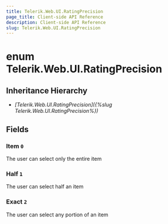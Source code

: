 ```yaml
---
title: Telerik.Web.UI.RatingPrecision
page_title: Client-side API Reference
description: Client-side API Reference
slug: Telerik.Web.UI.RatingPrecision
---
```


# enum Telerik.Web.UI.RatingPrecision

## Inheritance Hierarchy

* *[Telerik.Web.UI.RatingPrecision]({%slug Telerik.Web.UI.RatingPrecision%})*

## Fields

### Item `0`

The user can select only the entire item 

### Half `1`

The user can select half an item 

### Exact `2`

The user can select any portion of an item 


